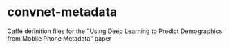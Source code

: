 # convnet-metadata
Caffe definition files for the "Using Deep Learning to Predict Demographics from Mobile Phone Metadata" paper
